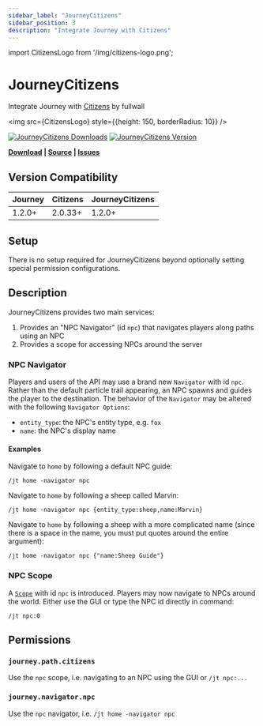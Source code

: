 ```yaml
---
sidebar_label: "JourneyCitizens"
sidebar_position: 3
description: "Integrate Journey with Citizens"
---
```


import CitizensLogo from '/img/citizens-logo.png';

# JourneyCitizens

Integrate Journey with [Citizens](https://wiki.citizensnpcs.co/Citizens_Wiki) by fullwall

<img src={CitizensLogo} style={{height: 150, borderRadius: 10}} />

[![JourneyCitizens Downloads](https://img.shields.io/modrinth/dt/journeycitizens?style=for-the-badge)](https://modrinth.com/plugin/journeycitizens)
[![JourneyCitizens Version](https://img.shields.io/modrinth/v/journeycitizens?style=for-the-badge)](https://modrinth.com/plugin/journeycitizens)

**[Download](https://modrinth.com/plugin/journeycitizens) |
[Source](https://github.com/whimxiqal/journey/tree/main/integrations/citizens) |
[Issues](https://github.com/whimxiqal/journey/issues)**

## Version Compatibility

| Journey | Citizens | JourneyCitizens |
| :------ | :------- | :-------------- |
| 1.2.0+  | 2.0.33+  | 1.2.0+          |

## Setup

There is no setup required for JourneyCitizens beyond optionally setting special permission configurations.

## Description

JourneyCitizens provides two main services:

1. Provides an "NPC Navigator" (id `npc`) that navigates players along paths using an NPC
1. Provides a scope for accessing NPCs around the server

### NPC Navigator

Players and users of the API may use a brand new `Navigator` with id `npc`. Rather than the default particle trail appearing, an NPC spawns and guides the player to the destination. The behavior of the `Navigator` may be altered with the following `Navigator Options`:

- `entity_type`: the NPC's entity type, e.g. `fox`
- `name`: the NPC's display name

#### Examples

Navigate to `home` by following a default NPC guide:

```
/jt home -navigator npc
```

Navigate to `home` by following a sheep called Marvin:

```
/jt home -navigator npc {entity_type:sheep,name:Marvin}
```

Navigate to `home` by following a sheep with a more complicated name (since there is a space in the name, you must put quotes around the entire argument):

```
/jt home -navigator npc {"name:Sheep Guide"}
```

### NPC Scope

A [`Scope`](/docs/dev/scopes.md) with id `npc` is introduced. Players may now navigate to NPCs around the world. Either use the GUI or type the NPC id directly in command:

```
/jt npc:0
```

## Permissions

### `journey.path.citizens`

Use the `npc` scope, i.e. navigating to an NPC using the GUI or `/jt npc:...`

### `journey.navigator.npc`

Use the `npc` navigator, i.e. `/jt home -navigator npc`
